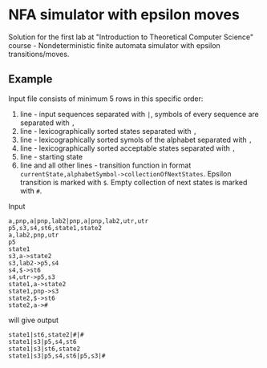 NFA simulator with epsilon moves
==========

Solution for the first lab at "Introduction to Theoretical Computer Science" course - Nondeterministic finite automata simulator with epsilon transitions/moves.

Example
------

Input file consists of minimum 5 rows in this specific order:

1. line - input sequences separated with `|`, symbols of every sequence are separated with `,`
2. line - lexicographically sorted states separated with `,`
3. line - lexicographically sorted symols of the alphabet separated with `,`
4. line - lexicographically sorted acceptable states separated with `,`
5. line - starting state
6. line and all other lines - transition function in format `currentState,alphabetSymbol->collectionOfNextStates`. Epsilon transition is marked with `$`.
Empty collection of next states is marked with `#`.

Input

    a,pnp,a|pnp,lab2|pnp,a|pnp,lab2,utr,utr
    p5,s3,s4,st6,state1,state2
    a,lab2,pnp,utr
    p5
    state1
    s3,a-­>state2
    s3,lab2-­>p5,s4
    s4,$-­>st6
    s4,utr-­>p5,s3
    state1,a-­>state2
    state1,pnp-­>s3
    state2,$-­>st6
    state2,a-­>#

will give output

    state1|st6,state2|#|#
    state1|s3|p5,s4,st6
    state1|s3|st6,state2
    state1|s3|p5,s4,st6|p5,s3|#
